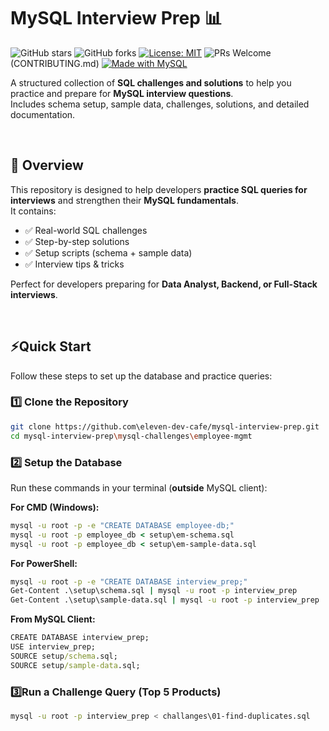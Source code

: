 # MySQL Interview Prep 📊

![GitHub stars](https://img.shields.io/github/stars/eleven-dev-cafe/mysql-interview-prep?style=social)
![GitHub forks](https://img.shields.io/github/forks/eleven-dev-cafe/mysql-interview-prep?style=social)
[![License: MIT](https://img.shields.io/badge/License-MIT-yellow.svg)](LICENSE)
![PRs Welcome](https://img.shields.io/badge/PRs-welcome-brightgreen.svg)(CONTRIBUTING.md)
[![Made with MySQL](https://img.shields.io/badge/Made%20with-MySQL-blue.svg)](https://www.mysql.com/)

A structured collection of **SQL challenges and solutions** to help you practice and prepare for **MySQL interview questions**.  
Includes schema setup, sample data, challenges, solutions, and detailed documentation.

</br>

## 📖 Overview

This repository is designed to help developers **practice SQL queries for interviews** and strengthen their **MySQL fundamentals**.  
It contains:  

- ✅ Real-world SQL challenges  
- ✅ Step-by-step solutions  
- ✅ Setup scripts (schema + sample data)  
- ✅ Interview tips & tricks  

Perfect for developers preparing for **Data Analyst, Backend, or Full-Stack interviews**.

</br>

## ⚡Quick Start

Follow these steps to set up the database and practice queries:
</br>

### 1️⃣ Clone the Repository
```bash
git clone https://github.com\eleven-dev-cafe/mysql-interview-prep.git
cd mysql-interview-prep\mysql-challenges\employee-mgmt
```

### 2️⃣ Setup the Database
Run these commands in your terminal (**outside** MySQL client):

**For CMD (Windows):**
```cmd
mysql -u root -p -e "CREATE DATABASE employee-db;"
mysql -u root -p employee_db < setup\em-schema.sql
mysql -u root -p employee_db < setup\em-sample-data.sql
```

**For PowerShell:**
```cmd
mysql -u root -p -e "CREATE DATABASE interview_prep;"
Get-Content .\setup\schema.sql | mysql -u root -p interview_prep
Get-Content .\setup\sample-data.sql | mysql -u root -p interview_prep
```

**From MySQL Client:**
```cmd
CREATE DATABASE interview_prep;
USE interview_prep;
SOURCE setup/schema.sql;
SOURCE setup/sample-data.sql;
```

### 3️⃣Run a Challenge Query (Top 5 Products)
```bash
mysql -u root -p interview_prep < challanges\01-find-duplicates.sql
```


